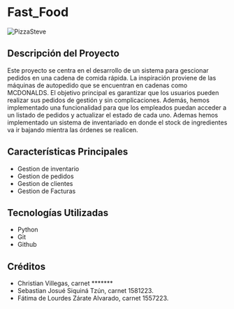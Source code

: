 # Fast_Food
![PizzaSteve](https://w7.pngwing.com/pngs/822/778/png-transparent-pixel-art-pizza-youtube-pizza-food-digital-image-pixels.png)
 
## Descripción del Proyecto
Este proyecto se centra en el desarrollo de un sistema para gescionar pedidos en una cadena de comida rápida. La inspiración proviene de las máquinas de autopedido que se encuentran en cadenas como MCDONALDS. El objetivo principal es garantizar que los usuarios pueden realizar sus pedidos de gestión y sin complicaciones. Además, hemos implementado una funcionalidad para que los empleados puedan acceder a un listado de pedidos y actualizar el estado de cada uno. Ademas hemos implementado un sistema de inventariado en donde el stock de ingredientes va ir bajando mientra las órdenes se realicen.

## Características Principales
- Gestion de inventario
- Gestion de pedidos
- Gestion de clientes
- Gestion de Facturas

## Tecnologías Utilizadas
- Python
- Git
- Github

## Créditos
- Christian Villegas, carnet *******
- Sebastian Josué Siquiná Tzún, carnet 1581223.
- Fátima de Lourdes Zárate Alvarado, carnet 1557223.
